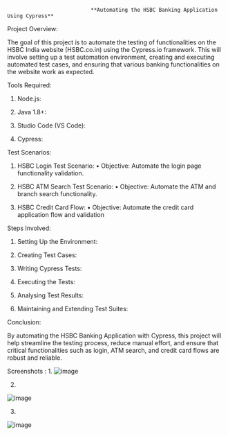                                **Automating the HSBC Banking Application Using Cypress**  

Project Overview:

The goal of this project is to automate the testing of functionalities on the HSBC India 
website (HSBC.co.in) using the Cypress.io framework. This will involve setting up a 
test automation environment, creating and executing automated test cases, and 
ensuring that various banking functionalities on the website work as expected.

Tools Required:
1. Node.js:

2. Java 1.8+:

3. Studio Code (VS Code):

4. Cypress:

 

Test Scenarios:
1. HSBC Login Test Scenario: 
• Objective: Automate the login page functionality validation.

3. HSBC ATM Search Test Scenario:
• Objective: Automate the ATM and branch search functionality.

5. HSBC Credit Card Flow: 
• Objective: Automate the credit card application flow and validation


Steps Involved:
1. Setting Up the Environment:

2. Creating Test Cases:

3. Writing Cypress Tests:

4. Executing the Tests:

5. Analysing Test Results:

6. Maintaining and Extending Test Suites:

Conclusion:

By automating the HSBC Banking Application with Cypress, this project will help 
streamline the testing process, reduce manual effort, and ensure that critical 
functionalities such as login, ATM search, and credit card flows are robust and reliable.

Screenshots :
1.
![image](https://github.com/user-attachments/assets/ad99aa36-188e-410e-adb3-c0c77462332b)

2.
![image](https://github.com/user-attachments/assets/7cf3180c-e75b-433a-b78d-ce6b4beee571)



3.
![image](https://github.com/user-attachments/assets/2c9b6218-8ef3-4ed5-9180-ab96a683b87d)
